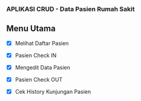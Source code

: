 ### APLIKASI CRUD  -  Data Pasien Rumah Sakit 

## Menu Utama
- [x] Melihat Daftar Pasien
- [x] Pasien Check IN
- [x] Mengedit Data Pasien
- [x] Pasien Check OUT
- [x] Cek History Kunjungan Pasien
        

